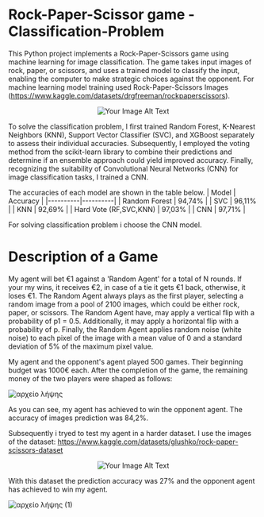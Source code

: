 # Rock-Paper-Scissor game -  Classification-Problem
This Python project implements a Rock-Paper-Scissors game using machine learning for image classification. The game takes input images of rock, paper, or scissors, and uses a trained model to classify the input, enabling the computer to make strategic choices against the opponent. For machine learning model training used Rock-Paper-Scissors Images (https://www.kaggle.com/datasets/drgfreeman/rockpaperscissors).

<p align="center">
  <img src="https://miro.medium.com/v2/resize:fit:931/1*HA5CCzjaGqLpScvNznqDww.png" alt="Your Image Alt Text" />
</p>


To solve the classification problem, I first trained Random Forest, K-Nearest Neighbors (KNN), Support Vector Classifier (SVC), and XGBoost separately to assess their individual accuracies. Subsequently, I employed the voting method from the scikit-learn library to combine their predictions and determine if an ensemble approach could yield improved accuracy. Finally, recognizing the suitability of Convolutional Neural Networks (CNN) for image classification tasks, I trained a CNN.

The accuracies of each model are shown in the table below.
| Model | Accuracy |
|----------|----------|
| Random Forest | 94,74% |
| SVC | 96,11% |
| KNN | 92,69% |
| Hard Vote (RF,SVC,KNN) | 97,03% |
| CNN | 97,71% |

For solving classification problem i choose the CNN model.

# **Description of a Game**

My agent will bet €1 against a 'Random Agent' for a total of N rounds. If your my wins, it receives €2, in case of a tie it gets €1 back, otherwise, it loses €1. The Random Agent always plays as the first player, selecting a random image from a pool of 2100 images, which could be either rock, paper, or scissors. The Random Agent have,  may apply a vertical flip with a probability of p1 = 0.5. Additionally, it may apply a horizontal flip with a probability of p. Finally, the Random Agent applies random noise (white noise) to each pixel of the image with a mean value of 0 and a standard deviation of 5% of the maximum pixel value.

My agent and the opponent's agent played 500 games. Their beginning budget was 1000€ each. After the completion of the game, the remaining money of the two players were shaped as follows:

![αρχείο λήψης](https://github.com/Odygrosoman/-Rock-Paper-Scissors-Classification-Problem/assets/118894987/6832b150-a10a-4b2c-8e1a-1a418d07ddb9)

As you can see, my agent has achieved to win  the opponent agent. The accuracy of images prediction was 84,2%.

Subsequently i tryed to test my agent in a harder dataset. I use the images of the dataset: https://www.kaggle.com/datasets/glushko/rock-paper-scissors-dataset

<p align="center">
  <img src="https://www.romaglushko.com/blog/rock-paper-scissors/rock-paper-scissors-cover.jpeg" alt="Your Image Alt Text" />
</p>

With this dataset the prediction accuracy was 27% and the opponent agent has achieved to win my agent. 

![αρχείο λήψης (1)](https://github.com/Odygrosoman/-Rock-Paper-Scissors-Classification-Problem/assets/118894987/4ba5056e-0cb3-425a-88ba-d7788b4f42af)





